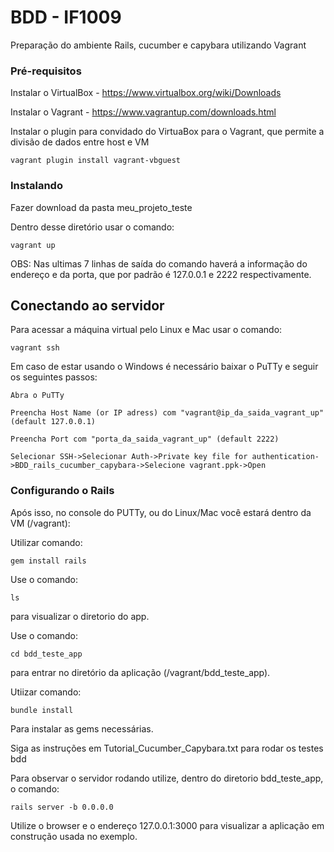 # BDD - IF1009

Preparação do ambiente Rails, cucumber e capybara utilizando Vagrant

### Pré-requisitos

Instalar o VirtualBox - https://www.virtualbox.org/wiki/Downloads

Instalar o Vagrant - https://www.vagrantup.com/downloads.html

Instalar o plugin para convidado do VirtuaBox para o Vagrant, que permite a divisão de dados entre host e VM

```
vagrant plugin install vagrant-vbguest
```

### Instalando

Fazer download da pasta meu_projeto_teste

Dentro desse diretório usar o comando:    
```
vagrant up
```
OBS: Nas ultimas 7 linhas de saída do comando haverá a informação do endereço e da porta, que por padrão é 127.0.0.1 e 2222 respectivamente. 

## Conectando ao servidor

Para acessar a máquina virtual pelo Linux e Mac usar o comando:
```
vagrant ssh
```
Em caso de estar usando o Windows é necessário baixar o PuTTy e seguir os seguintes passos:
```
Abra o PuTTy

Preencha Host Name (or IP adress) com "vagrant@ip_da_saida_vagrant_up" (default 127.0.0.1)

Preencha Port com "porta_da_saida_vagrant_up" (default 2222)

Selecionar SSH->Selecionar Auth->Private key file for authentication->BDD_rails_cucumber_capybara->Selecione vagrant.ppk->Open  
```

### Configurando o Rails

Após isso, no console do PUTTy, ou do Linux/Mac você estará dentro da VM (/vagrant):

Utilizar comando:
```
gem install rails
```

Use o comando:
```
ls 
```
para visualizar o diretorio do app.

Use o comando:
```
cd bdd_teste_app 
```
para entrar no diretório da aplicação (/vagrant/bdd_teste_app).

Utiizar comando:
```
bundle install
```
Para instalar as gems necessárias.

Siga as instruções em Tutorial_Cucumber_Capybara.txt para rodar os testes bdd

Para observar o servidor rodando utilize, dentro do diretorio bdd_teste_app, o comando:
```
rails server -b 0.0.0.0 
```
Utilize o browser e o endereço 127.0.0.1:3000 para visualizar a aplicação em construção usada no exemplo.


